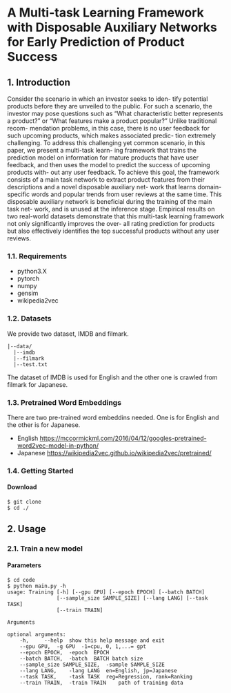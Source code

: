 # A Multi-task Learning Framework with Disposable Auxiliary Networks for Early Prediction of Product Success
## 1. Introduction
Consider the scenario in which an investor seeks to iden- tify potential products before they are unveiled to the public. For such a scenario, the investor may pose questions such as “What characteristic better represents a product?” or “What features make a product popular?” Unlike traditional recom- mendation problems, in this case, there is no user feedback for such upcoming products, which makes associated predic- tion extremely challenging. To address this challenging yet common scenario, in this paper, we present a multi-task learn- ing framework that trains the prediction model on information for mature products that have user feedback, and then uses the model to predict the success of upcoming products with- out any user feedback. To achieve this goal, the framework consists of a main task network to extract product features from their descriptions and a novel disposable auxiliary net- work that learns domain-specific words and popular trends from user reviews at the same time. This disposable auxiliary network is beneficial during the training of the main task net- work, and is unused at the inference stage. Empirical results on two real-world datasets demonstrate that this multi-task learning framework not only significantly improves the over- all rating prediction for products but also effectively identifies the top successful products without any user reviews.


### 1.1. Requirements
- python3.X
- pytorch
- numpy
- gensim
- wikipedia2vec

### 1.2. Datasets
We provide two dataset, IMDB and filmark.
```
|--data/
  |--imdb
  |--filmark
  |--test.txt
```

The dataset of IMDB is used for English and the other one is crawled from filmark for Japanese.

### 1.3. Pretrained Word Embeddings
There are two pre-trained word embeddins needed. One is for English and the other is for Japanese.

- English
https://mccormickml.com/2016/04/12/googles-pretrained-word2vec-model-in-python/
- Japanese
https://wikipedia2vec.github.io/wikipedia2vec/pretrained/

### 1.4. Getting Started
#### Download
```
$ git clone
$ cd ./
```

## 2. Usage

### 2.1. Train a new model

#### Parameters
```
$ cd code
$ python main.py -h
usage: Training [-h] [--gpu GPU] [--epoch EPOCH] [--batch BATCH]
                [--sample_size SAMPLE_SIZE] [--lang LANG] [--task TASK]
				[--train TRAIN]

Arguments

optional arguments:
	-h,		--help	show this help message and exit
	--gpu GPU,	-g GPU	-1=cpu, 0, 1,...= gpt
	--epoch EPOCH,	-epoch	EPOCH
	--batch BATCH,	-batch	BATCH batch size
	--sample_size SAMPLE_SIZE,	-sample	SAMPLE_SIZE
	--lang LANG,	-lang LANG	en=English, jp=Japanese
	--task TASK,	-task TASK	reg=Regression, rank=Ranking
	--train TRAIN,	-train TRAIN	path of training data
```
